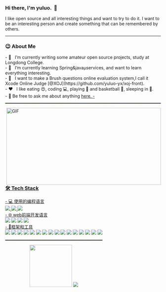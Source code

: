 ### Hi there, I'm yuluo.  &nbsp;👋

I like open source and all interesting things and want to try to do it.
I want to be an interesting person and create something that can be remembered by others.

<hr>

<h3>😉 About Me</h3>
- 🔭 &nbsp; I’m currently writing some amateur open source projects, study at Longdong College.  <br>
- 🌱 &nbsp; I’m currently learning Spring&java&microservices, and want to learn everything interesting. <br>
- 🤔 &nbsp; I want to make a Brush questions online evaluation system,I call it Xcode Online Judge [@XOJ](https://github.com/yuluo-yx/xoj-front). <br>
- ❤️ &nbsp; I like eating 😍, coding 💻, playing 🏓 and basketball 🏀, sleeping in 🛌. <br> 
- 💬 Be free to ask me about anything <a style="text-decorition='none'; color=rgb(65, 135, 207)" href="https://github.com/yuluo-yx/yuluo-yx/issues">here</>.
- 
<hr style="height:1px;border:none;border-top:1px dashed blue;" />

<!-- code.gif -->
<img align="right" alt="GIF" src="https://github.com/pudongping/pudongping/blob/main/code.gif?raw=true" width="500" height="250" />

<h3>🛠 Tech Stack</h3>
- 💻 使用的编程语言 <br>
<span style="style="display:inline-block">
<img src="https://camo.githubusercontent.com/2e2241112628f02b6133d06380981d22ef77a4a54ae68d52a84a100dd2b6e11d/68747470733a2f2f696d672e736869656c64732e696f2f62616467652f2d6a6176612d79656c6c6f773f7374796c653d666c61742d737175617265266c6f676f3d6a617661">
<img src="https://camo.githubusercontent.com/afead642512a74e15ec2da19d89fbee647cde5dfe09025ad1ea82acbedabf967/68747470733a2f2f696d672e736869656c64732e696f2f62616467652f2d507974686f6e2d70696e6b3f7374796c653d666c61742d737175617265266c6f676f3d507974686f6e">
<img src="https://camo.githubusercontent.com/2e3381aa2edbe251c4b5208713926590c2447c8162dd8a06032470bede74783b/68747470733a2f2f696d672e736869656c64732e696f2f62616467652f476f4c616e642d6137353765663f6c6f676f3d476f4c616e64266c6f676f436f6c6f723d666666666666"/>

</span>

<br>
- 🌐 web前端开发语言 <br>
<span style="display:inline-block">
<img src="https://camo.githubusercontent.com/0c3a16a22ae058cfe38a06dc9ea16404cf006409262f547c9ccfa3ec8b30f71e/68747470733a2f2f696d672e736869656c64732e696f2f62616467652f2d48544d4c352d4533344632363f7374796c653d666c61742d737175617265266c6f676f3d68746d6c35266c6f676f436f6c6f723d7768697465"> <img src="https://camo.githubusercontent.com/2435c2a64789b8a71c701a1a593b4a6e6869789bfb0626e515dc2a6b6dffa6c5/68747470733a2f2f696d672e736869656c64732e696f2f62616467652f2d435353332d3135373242363f7374796c653d666c61742d737175617265266c6f676f3d63737333"> <img src="https://camo.githubusercontent.com/6d9cf12bf24b856ecef36b7e3bea1a4092a6c8c1f3f09add075b937aa15d1048/68747470733a2f2f696d672e736869656c64732e696f2f62616467652f2d4a6176615363726970742d6f72696e67653f7374796c653d666c61742d737175617265266c6f676f3d6a617661736372697074">
<img src="https://img.shields.io/badge/TS-TypeScript-rgb(60%2C%20132%2C%20204)"/>
</span>
                                                                               
<br>
-  🔨框架和工具
<br>                                                                              
<span style="display:inline-block">
<img src="https://camo.githubusercontent.com/6a0785e82e16ea45751fd6186de8f46644001c014dacf128320a7775bb4526b4/68747470733a2f2f696d672e736869656c64732e696f2f62616467652f5675652532302d2532333262333834372e7376673f6c6f676f3d7675652e6a73" />
<img src="https://camo.githubusercontent.com/a893b3f4e3d26ca47e92d8f9f5e40657045bb85ea77bcd105c1e80ebcbc7ddf1/68747470733a2f2f696d672e736869656c64732e696f2f62616467652f72656469732d2532336338336432652e7376673f6c6f676f3d7265646973266c6f676f436f6c6f723d7768697465" />
<img src="https://camo.githubusercontent.com/90a5c7417e52ee6479d6a744a0df49626e577f8d38e9ef9203a88ad281340b6c/68747470733a2f2f696d672e736869656c64732e696f2f62616467652f2d4e67696e782d3030393633393f6c6f676f3d6e67696e78266c6f676f436f6c6f723d7768697465" />
<span style="style="display:inline-block"> 
<img src="https://camo.githubusercontent.com/6af3537d46d10d2d597651c818d97729dbc8e9afbfde0d940fbd967dc190fbc4/68747470733a2f2f696d672e736869656c64732e696f2f62616467652f2d56697375616c25323053747564696f253230436f64652d3030374143433f7374796c653d666c61742d737175617265266c6f676f3d56697375616c25323053747564696f253230436f6465266c6f676f436f6c6f723d666666"> 
<img src="https://camo.githubusercontent.com/a4428afd83d671129e701c75e5be52fdbc0a822333514b893c5ef6b3a1e1b693/68747470733a2f2f696d672e736869656c64732e696f2f62616467652f6d7973716c2d2532333030662e7376673f7374796c653d666c61742d737175617265266c6f676f3d6d7973716c266c6f676f436f6c6f723d7768697465">
<img src="https://camo.githubusercontent.com/3102a1f70c198367b91121bce0e2f36157d2f923389f04645f43d07d2f1ecf8a/68747470733a2f2f696d672e736869656c64732e696f2f62616467652f2d446f636b65722d4643433632343f7374796c653d666c61742d737175617265266c6f676f3d646f636b6572">
<img src="https://camo.githubusercontent.com/51580bd31dac4ce46c18d7bc3b149921b6324066732652d21d376582ee1ed678/68747470733a2f2f696d672e736869656c64732e696f2f62616467652f2d4769742d4643433632343f7374796c653d666c61742d737175617265266c6f676f3d676974">
<img src="https://camo.githubusercontent.com/a18c3bf7b402c0386580a81653b2fd1d760e62bbd35c8ead6727c741c70dae09/68747470733a2f2f696d672e736869656c64732e696f2f62616467652f2d4769744875622d70696e6b3f7374796c653d666c61742d737175617265266c6f676f3d676974687562">
<img src="https://camo.githubusercontent.com/6a4c7b9e332e9c5621cb93c7f395e87ea2a02f3accd064820713cc8251df0add/68747470733a2f2f696d672e736869656c64732e696f2f62616467652f4368726f6d652d3432383546343f7374796c653d666c61742d737175617265266c6f676f3d476f6f676c654368726f6d65266c6f676f436f6c6f723d7768697465">
<img src="https://camo.githubusercontent.com/86242e6435f410013a7f934b899e012658f424ad6cde81d909210bb9b46113ca/68747470733a2f2f696d672e736869656c64732e696f2f62616467652f2d4e6f64656a732d63306562643f7374796c653d666c61742d737175617265266c6f676f3d4e6f64652e6a73">
<img src="https://camo.githubusercontent.com/e76bd64e39b4566557c2fb1fd8097cacd415c60ea97f2ed25fb1446e9ba77890/68747470733a2f2f696d672e736869656c64732e696f2f62616467652f2d4c696e75782d4643433632343f6c6f676f3d4c696e7578266c6f676f436f6c6f723d626c61636b" />
  <img src="https://img.shields.io/badge/TS-TypeScript-rgb(60%2C%20132%2C%20204)"/>
  <img src="https://img.shields.io/badge/IDEA-Intellig IDEA-rgb(219%2C%20203%2C%2069)"/>
  <img src="https://img.shields.io/badge/MD-markdown-rgb(32%2C%2033%2C%2036)"/>
  <img src="https://img.shields.io/badge/VIM-vim-rgb(6%2C%20151%2C%200)"/>
  <img src="https://img.shields.io/badge/scss-SCSS-rgb(135%2C%20167%2C%20255)" />
</span>

<hr style="height:1px;border:none;border-top:1px dashed blue;" />

<div align="center"> <img height="137px" src="https://github-readme-stats.vercel.app/api?username=yuluo-yx&hide_title=true&hide_border=true&show_icons=trueline_height=21&text_color=000&icon_color=000&bg_color=0,ea6161,ffc64d,fffc4d,52fa5a&theme=graywhite" />
<img src="https://github-readme-stats.vercel.app/api/top-langs/?username=yuluo-yx&hide_title=true&hide_border=true&layout=compact&langs_count=6&text_color=000&icon_color=fff&bg_color=0,52fa5a,4dfcff,c64dff&theme=graywhite" />
</div>

